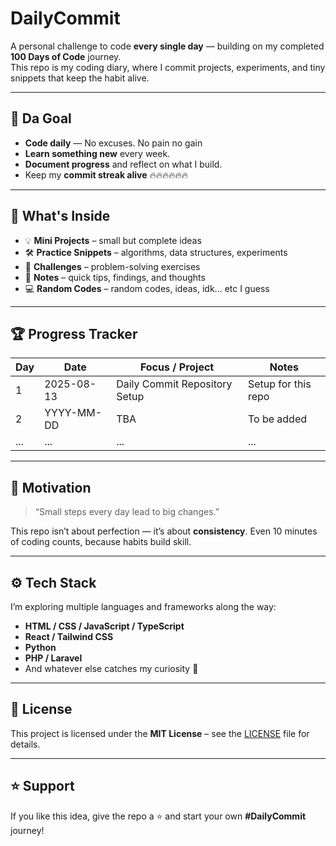 # DailyCommit

A personal challenge to code **every single day** — building on my completed **100 Days of Code** journey.  
This repo is my coding diary, where I commit projects, experiments, and tiny snippets that keep the habit alive.  

---

## 📅 Da Goal
- **Code daily** — No excuses. No pain no gain
- **Learn something new** every week.
- **Document progress** and reflect on what I build.
- Keep my **commit streak alive** 🔥🔥🔥🔥🔥🔥

---

## 📂 What's Inside
- 💡 **Mini Projects** – small but complete ideas
- 🛠 **Practice Snippets** – algorithms, data structures, experiments
- 🎯 **Challenges** – problem-solving exercises
- 📝 **Notes** – quick tips, findings, and thoughts
- 💻 **Random Codes** – random codes, ideas, idk... etc I guess

---

## 🏆 Progress Tracker
| Day | Date         | Focus / Project               | Notes                       |
|-----|-----------   |-----------------------------  |-----------------------------|
| 1   | 2025-08-13   | Daily Commit Repository Setup |Setup for this repo          |
| 2   | YYYY-MM-DD   | TBA                           | To be added                 |
| ... | ...          | ...                           | ...                         |

---

## 📖 Motivation
> “Small steps every day lead to big changes.”

This repo isn’t about perfection — it’s about **consistency**. Even 10 minutes of coding counts, because habits build skill.

---

## ⚙️ Tech Stack
I’m exploring multiple languages and frameworks along the way:
- **HTML / CSS / JavaScript / TypeScript**
- **React / Tailwind CSS**
- **Python**
- **PHP / Laravel**
- And whatever else catches my curiosity 👀

---

## 📜 License
This project is licensed under the **MIT License** – see the [LICENSE](LICENSE) file for details.

---

## ⭐ Support
If you like this idea, give the repo a ⭐ and start your own **#DailyCommit** journey!
